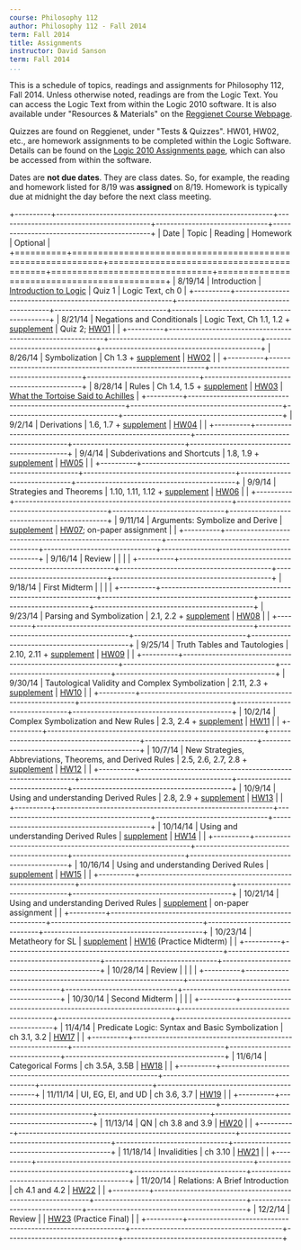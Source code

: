 ```yaml
---
course: Philosophy 112
author: Philosophy 112 - Fall 2014
term: Fall 2014
title: Assignments 
instructor: David Sanson
term: Fall 2014
...
```


This is a schedule of topics, readings and assignments for Philosophy 112, Fall 2014. Unless otherwise noted, readings are from the Logic Text. You can access the Logic Text from within the Logic 2010 software. It is also available under "Resources & Materials" on the [Reggienet Course Webpage](/112).

Quizzes are found on Reggienet, under "Tests & Quizzes". HW01, HW02, etc., are homework assignments to be completed within the Logic Software. Details can be found on the [Logic 2010 Assignments page](https://logiclx.humnet.ucla.edu/Logic/Student/Course/378), which can also be accessed from within the software.

Dates are **not due dates**. They are class dates. So, for example, the reading and homework listed for 8/19 was **assigned** on 8/19. Homework is typically due at midnight the day before the next class meeting.

+----------+------------------------------------------------------------+------------------------------------------+-------------------------------+--------------------------------------------+
| Date     | Topic                                                      | Reading                                  | Homework                      | Optional                                   |
+==========+============================================================+==========================================+===============================+============================================+
| 8/19/14  | Introduction                                               | [Introduction to Logic][]                | Quiz 1                        | Logic Text, ch 0                           |
+----------+------------------------------------------------------------+------------------------------------------+-------------------------------+--------------------------------------------+
| 8/21/14  | Negations and Conditionals                                 | Logic Text, Ch 1.1, 1.2 + [supplement][] | Quiz 2; [HW01][]              |                                            |
+----------+------------------------------------------------------------+------------------------------------------+-------------------------------+--------------------------------------------+
| 8/26/14  | Symbolization                                              | Ch 1.3 + [supplement]                    | [HW02][]                      |                                            |
+----------+------------------------------------------------------------+------------------------------------------+-------------------------------+--------------------------------------------+
| 8/28/14  | Rules                                                      | Ch 1.4, 1.5 + [supplement]               | [HW03][]                      | [What the Tortoise Said to Achilles][tort] |
+----------+------------------------------------------------------------+------------------------------------------+-------------------------------+--------------------------------------------+
| 9/2/14   | Derivations                                                | 1.6, 1.7 + [supplement]                  | [HW04][]                      |                                            |
+----------+------------------------------------------------------------+------------------------------------------+-------------------------------+--------------------------------------------+
| 9/4/14   | Subderivations and Shortcuts                               | 1.8, 1.9 + [supplement]                  | [HW05][]                      |                                            |
+----------+------------------------------------------------------------+------------------------------------------+-------------------------------+--------------------------------------------+
| 9/9/14   | Strategies and Theorems                                    | 1.10, 1.11, 1.12 + [supplement]          | [HW06][]                      |                                            |
+----------+------------------------------------------------------------+------------------------------------------+-------------------------------+--------------------------------------------+
| 9/11/14  | Arguments: Symbolize and Derive                            | [supplement]                             | [HW07][]; on-paper assignment |                                            |
+----------+------------------------------------------------------------+------------------------------------------+-------------------------------+--------------------------------------------+
| 9/16/14  | Review                                                     |                                          |                               |                                            |
+----------+------------------------------------------------------------+------------------------------------------+-------------------------------+--------------------------------------------+
| 9/18/14  | First Midterm                                              |                                          |                               |                                            |
+----------+------------------------------------------------------------+------------------------------------------+-------------------------------+--------------------------------------------+
| 9/23/14  | Parsing and Symbolization                                  | 2.1, 2.2 + [supplement]                  | [HW08][]                      |                                            |
+----------+------------------------------------------------------------+------------------------------------------+-------------------------------+--------------------------------------------+
| 9/25/14  | Truth Tables and Tautologies                               | 2.10, 2.11 + [supplement]                | [HW09][]                      |                                            |
+----------+------------------------------------------------------------+------------------------------------------+-------------------------------+--------------------------------------------+
| 9/30/14  | Tautological Validity and Complex Symbolization            | 2.11, 2.3 + [supplement]                 | [HW10][]                      |                                            |
+----------+------------------------------------------------------------+------------------------------------------+-------------------------------+--------------------------------------------+
| 10/2/14  | Complex Symbolization and New Rules                        | 2.3, 2.4 + [supplement]                  | [HW11][]                      |                                            |
+----------+------------------------------------------------------------+------------------------------------------+-------------------------------+--------------------------------------------+
| 10/7/14  | New Strategies, Abbreviations, Theorems, and Derived Rules | 2.5, 2.6, 2.7, 2.8 + [supplement]        | [HW12][]                      |                                            |
+----------+------------------------------------------------------------+------------------------------------------+-------------------------------+--------------------------------------------+
| 10/9/14  | Using and understanding Derived Rules                      | 2.8, 2.9 + [supplement]                  | [HW13][]                      |                                            |
+----------+------------------------------------------------------------+------------------------------------------+-------------------------------+--------------------------------------------+
| 10/14/14 | Using and understanding Derived Rules                      | [supplement]                             | [HW14][]                      |                                            |
+----------+------------------------------------------------------------+------------------------------------------+-------------------------------+--------------------------------------------+
| 10/16/14 | Using and understanding Derived Rules                      | [supplement]                             | [HW15][]                      |                                            |
+----------+------------------------------------------------------------+------------------------------------------+-------------------------------+--------------------------------------------+
| 10/21/14 | Using and understanding Derived Rules                      | [supplement]                             |  on-paper assignment          |                                            |
+----------+------------------------------------------------------------+------------------------------------------+-------------------------------+--------------------------------------------+
| 10/23/14 | Metatheory for SL                                          | [supplement]                             | [HW16][] (Practice Midterm)   |                                            |
+----------+------------------------------------------------------------+------------------------------------------+-------------------------------+--------------------------------------------+
| 10/28/14 | Review                                                     |                                          |                               |                                            |
+----------+------------------------------------------------------------+------------------------------------------+-------------------------------+--------------------------------------------+
| 10/30/14 | Second Midterm                                             |                                          |                               |                                            |
+----------+------------------------------------------------------------+------------------------------------------+-------------------------------+--------------------------------------------+
| 11/4/14  | Predicate Logic: Syntax and Basic Symbolization            | ch 3.1, 3.2                              | [HW17][]                      |                                            |
+----------+------------------------------------------------------------+------------------------------------------+-------------------------------+--------------------------------------------+
| 11/6/14  | Categorical Forms                                          | ch 3.5A, 3.5B                            | [HW18][]                      |                                            |
+----------+------------------------------------------------------------+------------------------------------------+-------------------------------+--------------------------------------------+
| 11/11/14 | UI, EG, EI, and UD                                         | ch 3.6, 3.7                              | [HW19][]                      |                                            |
+----------+------------------------------------------------------------+------------------------------------------+-------------------------------+--------------------------------------------+
| 11/13/14 | QN                                                         | ch 3.8 and 3.9                           | [HW20][]                      |                                            |
+----------+------------------------------------------------------------+------------------------------------------+-------------------------------+--------------------------------------------+
| 11/18/14 | Invalidities                                               | ch 3.10                                  | [HW21][]                      |                                            |
+----------+------------------------------------------------------------+------------------------------------------+-------------------------------+--------------------------------------------+
| 11/20/14 | Relations: A Brief Introduction                            | ch 4.1 and 4.2                           | [HW22][]                      |                                            |
+----------+------------------------------------------------------------+------------------------------------------+-------------------------------+--------------------------------------------+
| 12/2/14  | Review                                                     |                                          | [HW23][] (Practice Final)     |                                            |
+----------+------------------------------------------------------------+------------------------------------------+-------------------------------+--------------------------------------------+
             
[^q]: Quizzes are on [Reggienet](http://www.davidsanson.com/112), under "Tests & Quizzes".
             
[supplement]: http://www.davidsanson.com/logic/
[Introduction to Logic]: http://www.davidsanson.com/logic/0_introduction.html
[tort]: http://www.davidsanson.com/texts/carroll-what-the-tortoise-said.html
[HW01]: https://logiclx.humnet.ucla.edu/Logic/Student/Course/378#HW01
[HW02]: https://logiclx.humnet.ucla.edu/Logic/Student/Course/378#HW02
[HW03]: https://logiclx.humnet.ucla.edu/Logic/Student/Course/378#HW03
[HW04]: https://logiclx.humnet.ucla.edu/Logic/Student/Course/378#HW04
[HW05]: https://logiclx.humnet.ucla.edu/Logic/Student/Course/378#HW05
[HW06]: https://logiclx.humnet.ucla.edu/Logic/Student/Course/378#HW06
[HW07]: https://logiclx.humnet.ucla.edu/Logic/Student/Course/378#HW07
[HW08]: https://logiclx.humnet.ucla.edu/Logic/Student/Course/378#HW08
[HW09]: https://logiclx.humnet.ucla.edu/Logic/Student/Course/378#HW09
[HW10]: https://logiclx.humnet.ucla.edu/Logic/Student/Course/378#HW10
[HW11]: https://logiclx.humnet.ucla.edu/Logic/Student/Course/378#HW11
[HW12]: https://logiclx.humnet.ucla.edu/Logic/Student/Course/378#HW12
[HW13]: https://logiclx.humnet.ucla.edu/Logic/Student/Course/378#HW13
[HW14]: https://logiclx.humnet.ucla.edu/Logic/Student/Course/378#HW14
[HW15]: https://logiclx.humnet.ucla.edu/Logic/Student/Course/378#HW15
[HW16]: https://logiclx.humnet.ucla.edu/Logic/Student/Course/378#HW16
[HW17]: https://logiclx.humnet.ucla.edu/Logic/Student/Course/378#HW17
[HW18]: https://logiclx.humnet.ucla.edu/Logic/Student/Course/378#HW18
[HW19]: https://logiclx.humnet.ucla.edu/Logic/Student/Course/378#HW19
[HW20]: https://logiclx.humnet.ucla.edu/Logic/Student/Course/378#HW20
[HW21]: https://logiclx.humnet.ucla.edu/Logic/Student/Course/378#HW21
[HW22]: https://logiclx.humnet.ucla.edu/Logic/Student/Course/378#HW22
[HW23]: https://logiclx.humnet.ucla.edu/Logic/Student/Course/378#HW23
[HW24]: https://logiclx.humnet.ucla.edu/Logic/Student/Course/378#HW24
